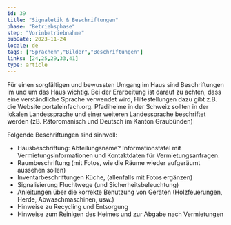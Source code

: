 ```yaml
---
id: 39
title: "Signaletik & Beschriftungen"
phase: "Betriebsphase"
step: "Vorinbetriebnahme"
pubDate: 2023-11-24
locale: de
tags: ["Sprachen","Bilder","Beschriftungen"]
links: [24,25,29,33,41]
type: article
---
```


Für einen sorgfältigen und bewussten Umgang im Haus sind Beschriftungen im und um das Haus wichtig. Bei der Erarbeitung ist darauf zu achten, dass eine verständliche Sprache verwendet wird, Hilfestellungen dazu gibt z.B. die Website portaleinfach.org. Pfadiheime in der Schweiz sollten in der lokalen Landessprache und einer weiteren Landessprache beschriftet werden (zB. Rätoromanisch und Deutsch im Kanton Graubünden)

Folgende Beschriftungen sind sinnvoll:

- Hausbeschriftung: Abteilungsname? Informationstafel mit Vermietungsinformationen und Kontaktdaten für Vermietungsanfragen.
- Raumbeschriftung (mit Fotos, wie die Räume wieder aufgeräumt aussehen sollen)
- Inventarbeschriftungen Küche, (allenfalls mit Fotos ergänzen)
- Signalisierung Fluchtwege (und Sicherheitsbeleuchtung)
- Anleitungen über die korrekte Benutzung von Geräten (Holzfeuerungen, Herde, Abwaschmaschinen, usw.)
- Hinweise zu Recycling und Entsorgung
- Hinweise zum Reinigen des Heimes und zur Abgabe nach Vermietungen
